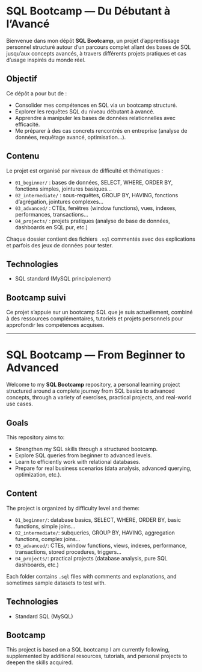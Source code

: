 #  SQL Bootcamp — Du Débutant à l’Avancé

Bienvenue dans mon dépôt **SQL Bootcamp**, un projet d’apprentissage personnel structuré autour d’un parcours complet allant des bases de SQL jusqu’aux concepts avancés, à travers différents projets pratiques et cas d’usage inspirés du monde réel.

##  Objectif

Ce dépôt a pour but de :

* Consolider mes compétences en SQL via un bootcamp structuré.
* Explorer les requêtes SQL du niveau débutant à avancé.
* Apprendre à manipuler les bases de données relationnelles avec efficacité.
* Me préparer à des cas concrets rencontrés en entreprise (analyse de données, requêtage avancé, optimisation...).

##  Contenu

Le projet est organisé par niveaux de difficulté et thématiques :

* `01_beginner/` : bases de données, SELECT, WHERE, ORDER BY, fonctions simples, jointures basiques...
* `02_intermediate/` : sous-requêtes, GROUP BY, HAVING, fonctions d’agrégation, jointures complexes...
* `03_advanced/` : CTEs, fenêtres (window functions), vues, indexes, performances, transactions...
* `04_projects/` : projets pratiques (analyse de base de données, dashboards en SQL pur, etc.)

Chaque dossier contient des fichiers `.sql` commentés avec des explications et parfois des jeux de données pour tester.

##  Technologies

* SQL standard (MySQL principalement)



##  Bootcamp suivi

Ce projet s’appuie sur un bootcamp SQL que je suis actuellement, combiné à des ressources complémentaires, tutoriels et projets personnels pour approfondir les compétences acquises.

--------------------------------------------------------------------------------
#  SQL Bootcamp — From Beginner to Advanced

Welcome to my **SQL Bootcamp** repository, a personal learning project structured around a complete journey from SQL basics to advanced concepts, through a variety of exercises, practical projects, and real-world use cases.

##  Goals

This repository aims to:

* Strengthen my SQL skills through a structured bootcamp.
* Explore SQL queries from beginner to advanced levels.
* Learn to efficiently work with relational databases.
* Prepare for real business scenarios (data analysis, advanced querying, optimization, etc.).

##  Content

The project is organized by difficulty level and theme:

* `01_beginner/`: database basics, SELECT, WHERE, ORDER BY, basic functions, simple joins...
* `02_intermediate/`: subqueries, GROUP BY, HAVING, aggregation functions, complex joins...
* `03_advanced/`: CTEs, window functions, views, indexes, performance, transactions, stored procedures, triggers...
* `04_projects/`: practical projects (database analysis, pure SQL dashboards, etc.)

Each folder contains `.sql` files with comments and explanations, and sometimes sample datasets to test with.

##  Technologies

* Standard SQL (MySQL)


##  Bootcamp

This project is based on a SQL bootcamp I am currently following, supplemented by additional resources, tutorials, and personal projects to deepen the skills acquired.

